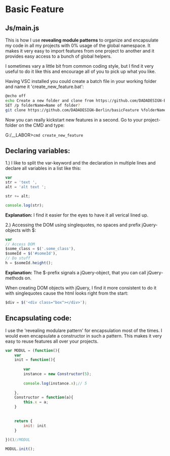 # Basic Feature

## Js/main.js ##

This is how I use **revealing module patterns** to organize and encapsulate my code in all my projects with 0% usage of the global namespace.
It makes it very easy to import features from one project to another and it provides easy access to a bunch of global helpers.

I sometimes vary a little bit from common coding style, but I find it very useful to do it like this and encourage all of you to pick up what you like.

Having VSC installed you could create a batch file in your working folder and name it 'create_new_feature.bat':
```bash
@echo off
echo Create a new folder and clone from https://github.com/DADADESIGN-Berlin/basicFeature
SET /p folderName=Name of folder?
git clone https://github.com/DADADESIGN-Berlin/basicFeature %folderName% && code %folderName%
```
Now you can really kickstart new features in a second. Go to your project-folder on the CMD and type:

G:/__LABOR>```cmd create_new_feature ```


## Declaring variables:

1.) I like to split the var-keyword and the declaration in multiple lines and declare all variables in a list like this:

```javascript
var
str = 'text ',
alt = 'alt text ';

str += alt;

console.log(str);
```

**Explanation:**
I find it easier for the eyes to have it all verical lined up.
 
 
 
 
2.) Accessing the DOM using singlequotes, no spaces and prefix jQuery-objects with $:

```javascript
var
// Access DOM
$some_class = $('.some_class'),
$someId = $('#someId'),
// Do stuff
h = $someId.height();
```

**Explanation:**
The $-prefix signals a jQuery-object, that you can call jQuery-methods on.

When creating DOM objects with jQuery, I find it more consistent to do it with singlequotes cause the html looks right from the start:

```javascript
$div = $('<div class="box"></div>');
```

## Encapsulating code:

I use the 'revealing modulare pattern' for encapsulation most of the times.
I would even encapsulate a constructor in such a pattern. This makes it very easy to reuse features all over your projects.

```javascript
var MODUL = (function(){
    var 
    init = function(){
    
        var 
        instance = new Constructor(5);
        
        console.log(instance.x);// 5
        
    },
    Constructor = function(a){
        this.x = a;
    }
    
    
    return {
        init: init
    }
    
})()//MODUL

MODUL.init();

```



